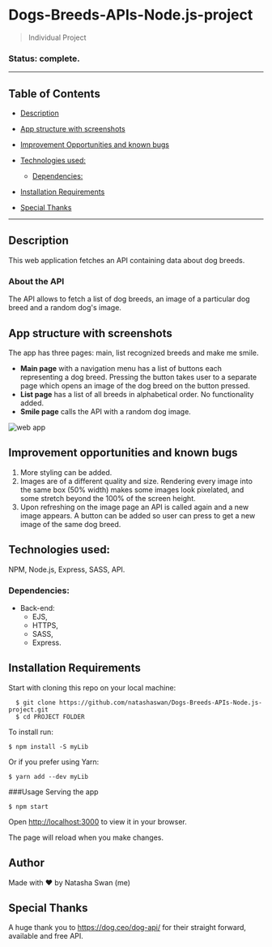# Dogs-Breeds-APIs-Node.js-project
> Individual Project 
### Status: complete.
___
## Table of Contents

  - [Description](#description)
  - [App structure with screenshots](#app-structure-with-screenshots)
 
  - [Improvement Opportunities and known bugs](#improvement-opportunities-and-known-bugs)
  - [Technologies used:](#technologies-used)
    - [Dependencies:](#dependencies)
  - [Installation Requirements](#installation-requirements)
  - [Special Thanks](#special-thanks)

---
## Description 
This web application fetches an API containing data about dog breeds.

### About the API
The API allows to fetch a list of dog breeds, an image of a particular dog breed and a random dog's image. 

## App structure with screenshots
The app has three pages: main, list recognized breeds and make me smile. 

- **Main page** with a navigation menu has a list of buttons each representing a dog breed. Pressing the button takes user to a separate page which opens an image of the dog breed on the button pressed. 
- **List page** has a list of all breeds in alphabetical order. No functionality added. 
- **Smile page** calls the API with a random dog image.
  

![web app](screenshot.gif)

## Improvement opportunities and known bugs
1. More styling can be added.
2. Images are of a different quality and size. Rendering every image into the same box (50% width) makes some images look pixelated, and some stretch beyond the 100% of the screen height.
3. Upon refreshing on the image page an API is called again and a new image appears. A button can be added so user can press to get a new image of the same dog breed.

## Technologies used:
NPM, Node.js, Express, SASS, API.
### Dependencies:
- Back-end:
  - EJS,
  - HTTPS,
  - SASS,
  - Express.

## Installation Requirements
Start with cloning this repo on your local machine:
```
  $ git clone https://github.com/natashaswan/Dogs-Breeds-APIs-Node.js-project.git
  $ cd PROJECT FOLDER 
```
To install run:
```
$ npm install -S myLib
```
Or if you prefer using Yarn:
```
$ yarn add --dev myLib
```
###Usage
Serving the app
```
$ npm start
```

Open [http://localhost:3000](http://localhost:3000) to view it in your browser.

The page will reload when you make changes.

## Author
Made with :heart: by Natasha Swan (me)

## Special Thanks
A huge thank you to https://dog.ceo/dog-api/ for their straight forward, available and free API.